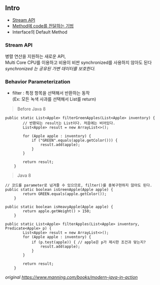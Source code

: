 ## Intro 
- [Stream API](#stream-api)
- [Method에 code를 전달하는 기법](#behavior-parameterization)
- Interface의 Default Method


### Stream API
병렬 연산을 지원하는 새로운 API,  
Multi Core CPU를 이용하고 비용이 비싼 synchronized를 사용하지 않아도 된다  
<i> synchronized 는 공유된 가변 데이터를 보호한다. </i>  

### Behavior Parameterization
- filter : 특정 항목을 선택해서 반환하는 동작  
(Ex: 모든 녹색 사과를 선택해서 List를 return)   
> Before Java 8
```
public static List<Apple> filterGreenApples(List<Apple> inventory) {
        // 반환되는 result는 List이다. 처음에는 비어있다.
        List<Apple> result = new ArrayList<>();
        
        for (Apple apple : inventory) {
            if ("GREEN".equals(apple.getColor())) {
                result.add(apple);
            }
        }
        
        return result;
    }

```

> Java 8  
```
// 코드를 parameter로 넘겨줄 수 있으므로, filter()를 중복구현하지 않아도 된다.
public static boolean isGreenApple(Apple apple) {
        return GREEN.equals(apple.getColor());
    }

public static boolean isHeavyApple(Apple apple) {
        return apple.getWeight() > 150;
    }
    
public static List<Apple> filterApples(List<Apple> inventory, Predicate<Apple> p) {
        List<Apple> result = new ArrayList<>();
        for (Apple apple : inventory) {
            if (p.test(apple)) { // apple은 p가 제시한 조건과 맞는지?
                result.add(apple);
            }
        }
        
        return result;
    }
```



  
<i>original https://www.manning.com/books/modern-java-in-action</i>
